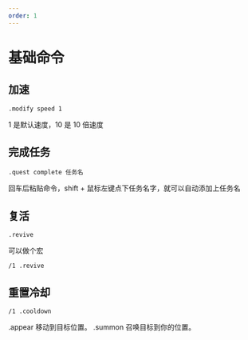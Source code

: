 ```yaml
---
order: 1
---
```


# 基础命令

## 加速

```
.modify speed 1
```

1 是默认速度，10 是 10 倍速度

## 完成任务

```
.quest complete 任务名
```

回车后粘贴命令，shift + 鼠标左键点下任务名字，就可以自动添加上任务名

## 复活
```
.revive
```
可以做个宏
```
/1 .revive
```


## 重置冷却
```
/1 .cooldown
```

.appear                    移动到目标位置。
.summon                    召唤目标到你的位置。